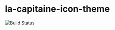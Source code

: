 # la-capitaine-icon-theme

[![Build Status](https://travis-ci.org/UnitedRPMs/la-capitaine-icon-theme.svg?branch=master)](https://travis-ci.org/UnitedRPMs/la-capitaine-icon-theme)



